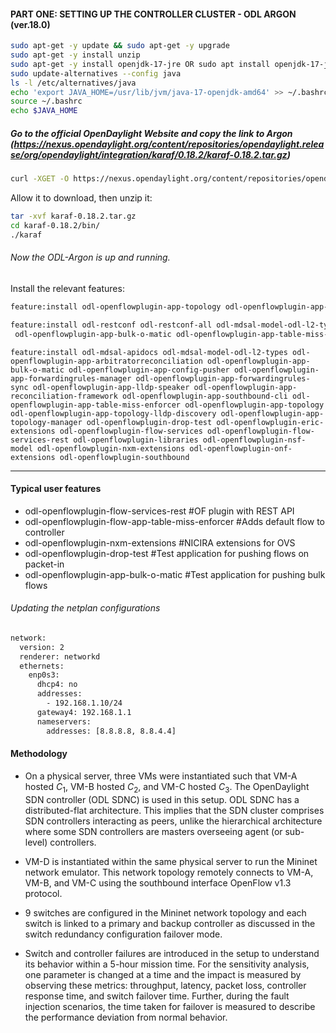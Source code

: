#### PART ONE: SETTING UP THE CONTROLLER CLUSTER - ODL ARGON (ver.18.0)

```bash
sudo apt-get -y update && sudo apt-get -y upgrade
sudo apt-get -y install unzip
sudo apt-get -y install openjdk-17-jre OR sudo apt install openjdk-17-jdk
sudo update-alternatives --config java
ls -l /etc/alternatives/java
echo 'export JAVA_HOME=/usr/lib/jvm/java-17-openjdk-amd64' >> ~/.bashrc
source ~/.bashrc
echo $JAVA_HOME
```

##### Go to the official OpenDaylight Website and copy the link to Argon (https://nexus.opendaylight.org/content/repositories/opendaylight.release/org/opendaylight/integration/karaf/0.18.2/karaf-0.18.2.tar.gz)

```bash
curl -XGET -O https://nexus.opendaylight.org/content/repositories/opendaylight.release/org/opendaylight/integration/karaf/0.18.2/karaf-0.18.2.tar.gz
```


Allow it to download, then unzip it:
```bash
tar -xvf karaf-0.18.2.tar.gz
cd karaf-0.18.2/bin/
./karaf
```


###### Now the ODL-Argon is up and running. 


Install the relevant features: 

```bash
feature:install odl-openflowplugin-app-topology odl-openflowplugin-app-topology-manager odl-openflowplugin-drop-test odl-openflowplugin-app-bulk-o-matic odl-openflowplugin-app-table-miss-enforcer odl-openflowplugin-nxm-extensions

feature:install odl-restconf odl-restconf-all odl-mdsal-model-odl-l2-types odl-mdsal-apidocs
 odl-openflowplugin-app-bulk-o-matic odl-openflowplugin-app-table-miss-enforcer odl-openflowplugin-nxm-extensions

```
`feature:install odl-mdsal-apidocs odl-mdsal-model-odl-l2-types odl-openflowplugin-app-arbitratorreconciliation odl-openflowplugin-app-bulk-o-matic odl-openflowplugin-app-config-pusher odl-openflowplugin-app-forwardingrules-manager odl-openflowplugin-app-forwardingrules-sync odl-openflowplugin-app-lldp-speaker odl-openflowplugin-app-reconciliation-framework odl-openflowplugin-app-southbound-cli odl-openflowplugin-app-table-miss-enforcer odl-openflowplugin-app-topology odl-openflowplugin-app-topology-lldp-discovery odl-openflowplugin-app-topology-manager odl-openflowplugin-drop-test odl-openflowplugin-eric-extensions odl-openflowplugin-flow-services odl-openflowplugin-flow-services-rest odl-openflowplugin-libraries odl-openflowplugin-nsf-model odl-openflowplugin-nxm-extensions odl-openflowplugin-onf-extensions odl-openflowplugin-southbound` 

---
  
#### Typical user features

* odl-openflowplugin-flow-services-rest               #OF plugin with REST API
* odl-openflowplugin-flow-app-table-miss-enforcer     #Adds default flow to controller
* odl-openflowplugin-nxm-extensions                   #NICIRA extensions for OVS
* odl-openflowplugin-drop-test                        #Test application for pushing flows on packet-in
* odl-openflowplugin-app-bulk-o-matic                 #Test application for pushing bulk flows 

###### Updating the netplan configurations
```bash
network:
  version: 2
  renderer: networkd
  ethernets:
    enp0s3:
      dhcp4: no
      addresses:
        - 192.168.1.10/24
      gateway4: 192.168.1.1
      nameservers:
        addresses: [8.8.8.8, 8.8.4.4]
``` 

#### Methodology
- On a physical server, three VMs were instantiated such that VM-A hosted $C_1$, VM-B hosted $C_2$, and VM-C hosted $C_3$. The OpenDaylight SDN controller (ODL SDNC) is used in this setup. ODL SDNC has a distributed-flat architecture. This implies that the SDN cluster comprises SDN controllers interacting as peers, unlike the hierarchical architecture where some SDN controllers are masters overseeing agent (or sub-level) controllers.
   
- VM-D is instantiated within the same physical server to run the Mininet network emulator. This network topology remotely connects to VM-A, VM-B, and VM-C using the southbound interface OpenFlow v1.3 protocol. 

- 9 switches are configured in the Mininet network topology and each switch is linked to a primary and backup controller as discussed in the switch redundancy configuration failover mode. 

- Switch and controller failures are introduced in the setup to understand its behavior within a 5-hour mission time. For the sensitivity analysis, one parameter is changed at a time and the impact is measured by observing these metrics: throughput, latency, packet loss, controller response time, and switch failover time. Further, during the fault injection scenarios, the time taken for failover is measured to describe the performance deviation from normal behavior. 

